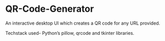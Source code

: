 # QR-Code-Generator
An interactive desktop UI which creates a QR code for any URL provided. 


Techstack used- Python’s pillow, qrcode and tkinter libraries.
